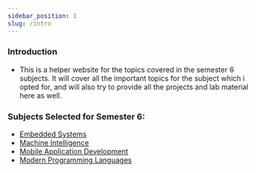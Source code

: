 ```yaml
---
sidebar_position: 1
slug: /intro
---
```


### Introduction
- This is a helper website for the topics covered in the semester 6 subjects. It will cover all the important topics for the subject which i opted for, and will also try to provide all the projects and lab material here as well.


### Subjects Selected for Semester 6:
- [Embedded Systems](embedded-systems/es-introduction.md)
- [Machine Intelligence](machine-intelligence/mi-introduction.md)
- [Mobile Application Development](mobile-application-development/mad-introduction.md)
- [Modern Programming Languages](modern-programming-techniques/mpt-introduction.md)
